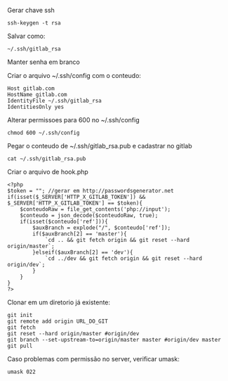 Gerar chave ssh

    ssh-keygen -t rsa

Salvar como:

    ~/.ssh/gitlab_rsa

Manter senha em branco

Criar o arquivo ~/.ssh/config com o conteudo:

    Host gitlab.com
    HostName gitlab.com
    IdentityFile ~/.ssh/gitlab_rsa
    IdentitiesOnly yes

Alterar permissoes para 600 no ~/.ssh/config

    chmod 600 ~/.ssh/config

Pegar o conteudo de ~/.ssh/gitlab_rsa.pub e cadastrar no gitlab
    
    cat ~/.ssh/gitlab_rsa.pub

Criar o arquivo de hook.php

    <?php
    $token = ""; //gerar em http://passwordsgenerator.net
    if(isset($_SERVER['HTTP_X_GITLAB_TOKEN']) && $_SERVER['HTTP_X_GITLAB_TOKEN'] == $token){
	    $conteudoRaw = file_get_contents('php://input');
        $conteudo = json_decode($conteudoRaw, true);
        if(isset($conteudo['ref'])){
            $auxBranch = explode("/", $conteudo['ref']);
            if($auxBranch[2] == 'master'){
                `cd .. && git fetch origin && git reset --hard origin/master`;
            }elseif($auxBranch[2] == 'dev'){
                `cd ../dev && git fetch origin && git reset --hard origin/dev`;
            }
        }
    }
    ?>

    
Clonar em um diretorio já existente:

    git init
    git remote add origin URL_DO_GIT
    git fetch
    git reset --hard origin/master #origin/dev
    git branch --set-upstream-to=origin/master master #origin/dev master
    git pull
    
Caso problemas com permissão no server, verificar umask:

    umask 022